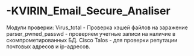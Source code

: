 # -KVIRIN_Email_Secure_Analiser

Модули проверки:
Virus_total - Проверка хэшей файлов на заражение
parser_pwned_passwd - проверяем учетные записи на наличие в скомпрометированных БД.
Cisco Talos  - для проверки репутации почтовых адресов и ip-адресов.
 

